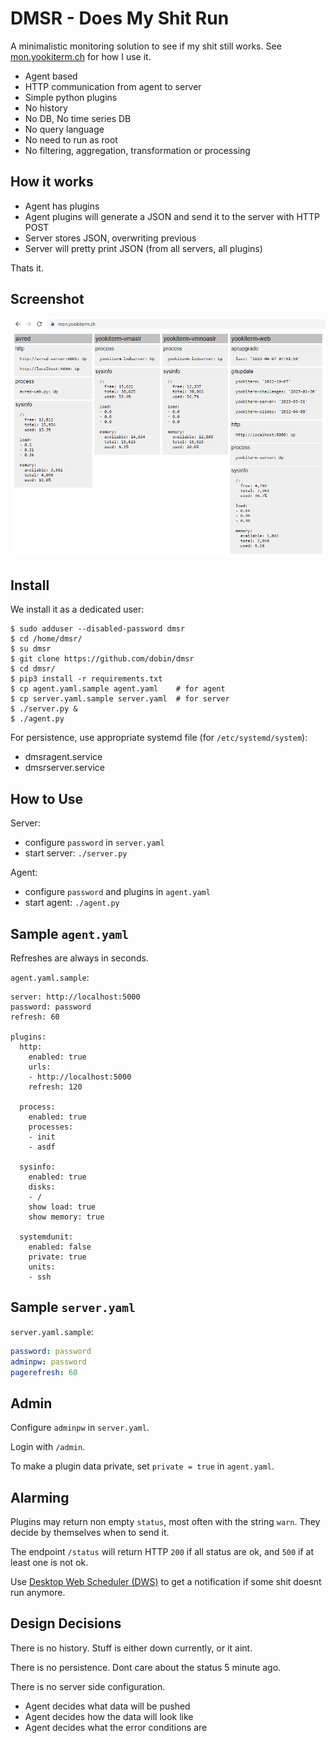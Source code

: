 # DMSR - Does My Shit Run

A minimalistic monitoring solution to see if my shit still works.
See [mon.yookiterm.ch](https://mon.yookiterm.ch) for how I use it.

* Agent based
* HTTP communication from agent to server
* Simple python plugins
* No history
* No DB, No time series DB
* No query language
* No need to run as root
* No filtering, aggregation, transformation or processing


## How it works

* Agent has plugins
* Agent plugins will generate a JSON and send it to the server with HTTP POST
* Server stores JSON, overwriting previous
* Server will pretty print JSON (from all servers, all plugins)

Thats it.


## Screenshot

![Screenshot](https://raw.githubusercontent.com/dobin/dmsr/main/doc/doesmyshitrun.png)


## Install

We install it as a dedicated user:

```
$ sudo adduser --disabled-password dmsr
$ cd /home/dmsr/
$ su dmsr
$ git clone https://github.com/dobin/dmsr
$ cd dmsr/
$ pip3 install -r requirements.txt
$ cp agent.yaml.sample agent.yaml    # for agent
$ cp server.yaml.sample server.yaml  # for server
$ ./server.py &
$ ./agent.py
```

For persistence, use appropriate systemd file  (for `/etc/systemd/system`): 
* dmsragent.service
* dmsrserver.service


## How to Use

Server: 
* configure `password` in `server.yaml`
* start server: `./server.py`

Agent: 
* configure `password` and plugins in `agent.yaml`
* start agent: `./agent.py`


## Sample `agent.yaml`

Refreshes are always in seconds.

`agent.yaml.sample`:
```
server: http://localhost:5000
password: password
refresh: 60

plugins:
  http:
    enabled: true
    urls: 
    - http://localhost:5000
    refresh: 120

  process:
    enabled: true
    processes:
    - init
    - asdf

  sysinfo:
    enabled: true
    disks:
    - /
    show load: true
    show memory: true

  systemdunit:
    enabled: false
    private: true
    units:
    - ssh
```

## Sample `server.yaml`

`server.yaml.sample`:
```yaml
password: password
adminpw: password
pagerefresh: 60
```


## Admin

Configure `adminpw` in `server.yaml`. 

Login with `/admin`. 

To make a plugin data private, set `private = true` in `agent.yaml`.


## Alarming

Plugins may return non empty `status`, most often with the string `warn`. They decide by themselves when to send it.

The endpoint `/status` will return HTTP `200` if all status
are ok, and `500` if at least one is not ok.

Use [Desktop Web Scheduler (DWS)](https://github.com/ozzi-/DWS) to get a notification if some shit doesnt run anymore.


## Design Decisions

There is no history. Stuff is either down currently, or it aint.

There is no persistence. Dont care about the status 5 minute ago.

There is no server side configuration.
* Agent decides what data will be pushed
* Agent decides how the data will look like
* Agent decides what the error conditions are
